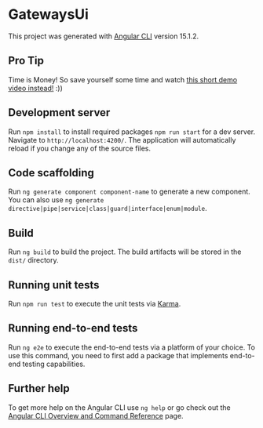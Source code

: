 # GatewaysUi

This project was generated with [Angular CLI](https://github.com/angular/angular-cli) version 15.1.2.

## Pro Tip

Time is Money! So save yourself some time and watch [this short demo video instead!](https://www.loom.com/share/9fe19fdd5b99480098d8e150caae6956) :))

## Development server

Run `npm install` to install required packages `npm run start` for a dev server. Navigate to `http://localhost:4200/`. The application will automatically reload if you change any of the source files.

## Code scaffolding

Run `ng generate component component-name` to generate a new component. You can also use `ng generate directive|pipe|service|class|guard|interface|enum|module`.

## Build

Run `ng build` to build the project. The build artifacts will be stored in the `dist/` directory.

## Running unit tests

Run `npm run test` to execute the unit tests via [Karma](https://karma-runner.github.io).

## Running end-to-end tests

Run `ng e2e` to execute the end-to-end tests via a platform of your choice. To use this command, you need to first add a package that implements end-to-end testing capabilities.

## Further help

To get more help on the Angular CLI use `ng help` or go check out the [Angular CLI Overview and Command Reference](https://angular.io/cli) page.

